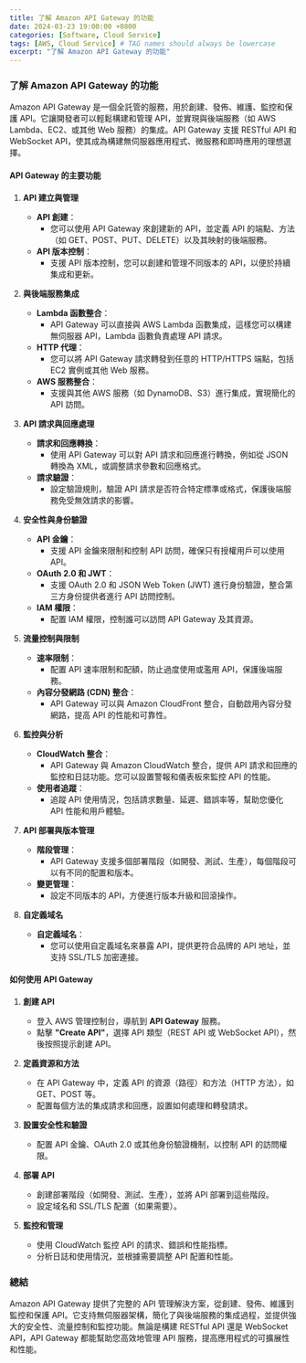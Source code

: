 ```yaml
---
title: 了解 Amazon API Gateway 的功能
date: 2024-03-23 19:00:00 +0800
categories: [Software, Cloud Service]
tags: [AWS, Cloud Service] # TAG names should always be lowercase
excerpt: "了解 Amazon API Gateway 的功能"
---
```


### 了解 Amazon API Gateway 的功能

Amazon API Gateway 是一個全託管的服務，用於創建、發佈、維護、監控和保護 API。它讓開發者可以輕鬆構建和管理 API，並實現與後端服務（如 AWS Lambda、EC2、或其他 Web 服務）的集成。API Gateway 支援 RESTful API 和 WebSocket API，使其成為構建無伺服器應用程式、微服務和即時應用的理想選擇。

#### **API Gateway 的主要功能**

1. **API 建立與管理**
   - **API 創建**：
     - 您可以使用 API Gateway 來創建新的 API，並定義 API 的端點、方法（如 GET、POST、PUT、DELETE）以及其映射的後端服務。
   - **API 版本控制**：
     - 支援 API 版本控制，您可以創建和管理不同版本的 API，以便於持續集成和更新。

2. **與後端服務集成**
   - **Lambda 函數整合**：
     - API Gateway 可以直接與 AWS Lambda 函數集成，這樣您可以構建無伺服器 API，Lambda 函數負責處理 API 請求。
   - **HTTP 代理**：
     - 您可以將 API Gateway 請求轉發到任意的 HTTP/HTTPS 端點，包括 EC2 實例或其他 Web 服務。
   - **AWS 服務整合**：
     - 支援與其他 AWS 服務（如 DynamoDB、S3）進行集成，實現簡化的 API 訪問。

3. **API 請求與回應處理**
   - **請求和回應轉換**：
     - 使用 API Gateway 可以對 API 請求和回應進行轉換，例如從 JSON 轉換為 XML，或調整請求參數和回應格式。
   - **請求驗證**：
     - 設定驗證規則，驗證 API 請求是否符合特定標準或格式，保護後端服務免受無效請求的影響。

4. **安全性與身份驗證**
   - **API 金鑰**：
     - 支援 API 金鑰來限制和控制 API 訪問，確保只有授權用戶可以使用 API。
   - **OAuth 2.0 和 JWT**：
     - 支援 OAuth 2.0 和 JSON Web Token (JWT) 進行身份驗證，整合第三方身份提供者進行 API 訪問控制。
   - **IAM 權限**：
     - 配置 IAM 權限，控制誰可以訪問 API Gateway 及其資源。

5. **流量控制與限制**
   - **速率限制**：
     - 配置 API 速率限制和配額，防止過度使用或濫用 API，保護後端服務。
   - **內容分發網路 (CDN) 整合**：
     - API Gateway 可以與 Amazon CloudFront 整合，自動啟用內容分發網路，提高 API 的性能和可靠性。

6. **監控與分析**
   - **CloudWatch 整合**：
     - API Gateway 與 Amazon CloudWatch 整合，提供 API 請求和回應的監控和日誌功能。您可以設置警報和儀表板來監控 API 的性能。
   - **使用者追蹤**：
     - 追蹤 API 使用情況，包括請求數量、延遲、錯誤率等，幫助您優化 API 性能和用戶體驗。

7. **API 部署與版本管理**
   - **階段管理**：
     - API Gateway 支援多個部署階段（如開發、測試、生產），每個階段可以有不同的配置和版本。
   - **變更管理**：
     - 設定不同版本的 API，方便進行版本升級和回滾操作。

8. **自定義域名**
   - **自定義域名**：
     - 您可以使用自定義域名來暴露 API，提供更符合品牌的 API 地址，並支持 SSL/TLS 加密連接。

#### **如何使用 API Gateway**

1. **創建 API**
   - 登入 AWS 管理控制台，導航到 **API Gateway** 服務。
   - 點擊 **"Create API"**，選擇 API 類型（REST API 或 WebSocket API），然後按照提示創建 API。

2. **定義資源和方法**
   - 在 API Gateway 中，定義 API 的資源（路徑）和方法（HTTP 方法），如 GET、POST 等。
   - 配置每個方法的集成請求和回應，設置如何處理和轉發請求。

3. **設置安全性和驗證**
   - 配置 API 金鑰、OAuth 2.0 或其他身份驗證機制，以控制 API 的訪問權限。

4. **部署 API**
   - 創建部署階段（如開發、測試、生產），並將 API 部署到這些階段。
   - 設定域名和 SSL/TLS 配置（如果需要）。

5. **監控和管理**
   - 使用 CloudWatch 監控 API 的請求、錯誤和性能指標。
   - 分析日誌和使用情況，並根據需要調整 API 配置和性能。

### **總結**

Amazon API Gateway 提供了完整的 API 管理解決方案，從創建、發佈、維護到監控和保護 API。它支持無伺服器架構，簡化了與後端服務的集成過程，並提供強大的安全性、流量控制和監控功能。無論是構建 RESTful API 還是 WebSocket API，API Gateway 都能幫助您高效地管理 API 服務，提高應用程式的可擴展性和性能。

